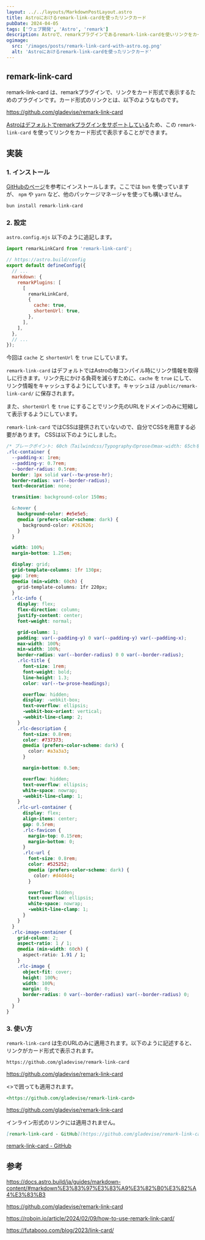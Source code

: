 ```yaml
---
layout: ../../layouts/MarkdownPostLayout.astro
title: Astroにおけるremark-link-cardを使ったリンクカード
pubDate: 2024-04-05
tags: ['ウェブ開発', 'Astro', 'remark']
description: Astroで、remarkプラグインであるremark-link-cardを使いリンクをカード形式で表示できるようにしました。
ogimage:
  src: '/images/posts/remark-link-card-with-astro.og.png'
  alt: 'Astroにおけるremark-link-cardを使ったリンクカード'
---
```


## remark-link-card

remark-link-card は、remarkプラグインで、リンクをカード形式で表示するためのプラグインです。カード形式のリンクとは、以下のようなものです。

https://github.com/gladevise/remark-link-card

[Astroはデフォルトでremarkプラグインをサポートしている](https://docs.astro.build/ja/guides/markdown-content/#markdown%E3%83%97%E3%83%A9%E3%82%B0%E3%82%A4%E3%83%B3)ため、この `remark-link-card` を使ってリンクをカード形式で表示することができます。

## 実装

### 1. インストール

[GitHubのページ](https://github.com/gladevise/remark-link-card)を参考にインストールします。ここでは `bun` を使っていますが、 `npm` や `yarn` など、他のパッケージマネージャを使っても構いません。

```bash
bun install remark-link-card
```

### 2. 設定
`astro.config.mjs` 以下のように追記します。

```javascript:astro.config.mjs
import remarkLinkCard from 'remark-link-card';

// https://astro.build/config
export default defineConfig({
  // ...
  markdown: {
    remarkPlugins: [
      [
        remarkLinkCard,
        {
          cache: true,
          shortenUrl: true,
        },
      ],
    ],
  },
  // ...
});
```

今回は `cache` と `shortenUrl` を `true` にしています。

`remark-link-card` はデフォルトではAstroの毎コンパイル時にリンク情報を取得しに行きます。リンク先にかける負荷を減らすために、`cache` を `true` にして、リンク情報をキャッシュするようにしています。キャッシュは `/public/remark-link-card/` に保存されます。

また、`shortenUrl` を `true` にすることでリンク先のURLをドメインのみに短縮して表示するようにしています。

`remark-link-card` ではCSSは提供されていないので、自分でCSSを用意する必要があります。
CSSは以下のようにしました。

```scss:remark-link-card.css
/* ブレークポイント: 60ch（Tailwindcss/Typographyのproseのmax-width: 65chを参考に） */
.rlc-container {
  --padding-x: 1rem;
  --padding-y: 0.7rem;
  --border-radius: 0.5rem;
  border: 1px solid var(--tw-prose-hr);
  border-radius: var(--border-radius);
  text-decoration: none;

  transition: background-color 150ms;

  &:hover {
    background-color: #e5e5e5;
    @media (prefers-color-scheme: dark) {
      background-color: #262626;
    }
  }

  width: 100%;
  margin-bottom: 1.25em;

  display: grid;
  grid-template-columns: 1fr 130px;
  gap: 1rem;
  @media (min-width: 60ch) {
    grid-template-columns: 1fr 220px;
  }
  .rlc-info {
    display: flex;
    flex-direction: column;
    justify-content: center;
    font-weight: normal;

    grid-column: 1;
    padding: var(--padding-y) 0 var(--padding-y) var(--padding-x);
    max-width: 100%;
    min-width: 100%;
    border-radius: var(--border-radius) 0 0 var(--border-radius);
    .rlc-title {
      font-size: 1rem;
      font-weight: bold;
      line-height: 1.3;
      color: var(--tw-prose-headings);

      overflow: hidden;
      display: -webkit-box;
      text-overflow: ellipsis;
      -webkit-box-orient: vertical;
      -webkit-line-clamp: 2;
    }
    .rlc-description {
      font-size: 0.8rem;
      color: #737373;
      @media (prefers-color-scheme: dark) {
        color: #a3a3a3;
      }

      margin-bottom: 0.5em;

      overflow: hidden;
      text-overflow: ellipsis;
      white-space: nowrap;
      -webkit-line-clamp: 1;
    }
    .rlc-url-container {
      display: flex;
      align-items: center;
      gap: 0.5rem;
      .rlc-favicon {
        margin-top: 0.15rem;
        margin-bottom: 0;
      }
      .rlc-url {
        font-size: 0.8rem;
        color: #525252;
        @media (prefers-color-scheme: dark) {
          color: #d4d4d4;
        }

        overflow: hidden;
        text-overflow: ellipsis;
        white-space: nowrap;
        -webkit-line-clamp: 1;
      }
    }
  }
  .rlc-image-container {
    grid-column: 2;
    aspect-ratio: 1 / 1;
    @media (min-width: 60ch) {
      aspect-ratio: 1.91 / 1;
    }
    .rlc-image {
      object-fit: cover;
      height: 100%;
      width: 100%;
      margin: 0;
      border-radius: 0 var(--border-radius) var(--border-radius) 0;
    }
  }
}
```

### 3. 使い方

`remark-link-card` は生のURLのみに適用されます。以下のように記述すると、リンクがカード形式で表示されます。

```markdown
https://github.com/gladevise/remark-link-card
```

https://github.com/gladevise/remark-link-card

<>で囲っても適用されます。

```markdown
<https://github.com/gladevise/remark-link-card>
```

<https://github.com/gladevise/remark-link-card>

インライン形式のリンクには適用されません。

```markdown
[remark-link-card - GitHub](https://github.com/gladevise/remark-link-card)
```

[remark-link-card - GitHub](https://github.com/gladevise/remark-link-card)

## 参考

https://docs.astro.build/ja/guides/markdown-content/#markdown%E3%83%97%E3%83%A9%E3%82%B0%E3%82%A4%E3%83%B3

https://github.com/gladevise/remark-link-card

https://roboin.io/article/2024/02/09/how-to-use-remark-link-card/

https://futabooo.com/blog/2023/link-card/